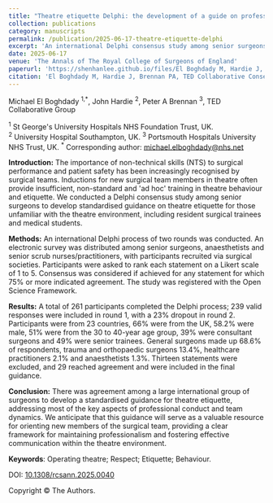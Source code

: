 ```yaml
---
title: "Theatre etiquette Delphi: the development of a guide on professional conduct and best practices in operating environments"
collection: publications
category: manuscripts
permalink: /publication/2025-06-17-theatre-etiquette-delphi
excerpt: 'An international Delphi consensus study among senior surgeons to develop standardized guidance on theatre etiquette to address professional conduct and team dynamics for those unfamiliar with the theatre environment, including resident surgical trainees and medical students. I was part of the TED Collaborative Group'
date: 2025-06-17
venue: 'The Annals of The Royal College of Surgeons of England'
paperurl: 'https://shenhanlee.github.io/files/El Boghdady M, Hardie J, Brennan PA, TED Collaborative Group_Theatre Etiquette Delphi_Ann R Coll Surg Engl_2025.pdf'
citation: 'El Boghdady M, Hardie J, Brennan PA, TED Collaborative Consensus. (2025). &quot;Theatre etiquette Delphi: the development of a guide on professional conduct and best practices in operating environments.&quot; <i>The Annals of The Royal College of Surgeons on England</i>. doi: 10.1308/rcsann.2025.0040. Epub ahead of print'
---
```


Michael El Boghdady <sup>1,*</sup>, John Hardie <sup>2</sup>, Peter A Brennan <sup>3</sup>, TED Collaborative Group   

<sup>1</sup> St George's University Hospitals NHS Foundation Trust, UK.  
<sup>2</sup> University Hospital Southampton, UK. 
<sup>3</sup> Portsmouth Hospitals University NHS Trust, UK.
<sup>*</sup> Corresponding author: [michael.elboghdady@nhs.net](mailto:michael.elboghdady@nhs.net)  

**Introduction:** The importance of non-technical skills (NTS) to surgical performance and patient safety has been increasingly recognised by surgical teams. Inductions for new surgical team members in theatre often provide insufficient, non-standard and 'ad hoc' training in theatre behaviour and etiquette. We conducted a Delphi consensus study among senior surgeons to develop standardised guidance on theatre etiquette for those unfamiliar with the theatre environment, including resident surgical trainees and medical students.

**Methods:** An international Delphi process of two rounds was conducted. An electronic survey was distributed among senior surgeons, anaesthetists and senior scrub nurses/practitioners, with participants recruited via surgical societies. Participants were asked to rank each statement on a Likert scale of 1 to 5. Consensus was considered if achieved for any statement for which 75% or more indicated agreement. The study was registered with the Open Science Framework.

**Results:** A total of 261 participants completed the Delphi process; 239 valid responses were included in round 1, with a 23% dropout in round 2. Participants were from 23 countries, 66% were from the UK, 58.2% were male, 51% were from the 30 to 40-year age group, 39% were consultant surgeons and 49% were senior trainees. General surgeons made up 68.6% of respondents, trauma and orthopaedic surgeons 13.4%, healthcare practitioners 2.1% and anaesthetists 1.3%. Thirteen statements were excluded, and 29 reached agreement and were included in the final guidance.

**Conclusion:** There was agreement among a large international group of surgeons to develop a standardised guidance for theatre etiquette, addressing most of the key aspects of professional conduct and team dynamics. We anticipate that this guidance will serve as a valuable resource for orienting new members of the surgical team, providing a clear framework for maintaining professionalism and fostering effective communication within the theatre environment.

<b>Keywords</b>: Operating theatre; Respect; Etiquette; Behaviour.  

DOI: [10.1308/rcsann.2025.0040](https://doi.org/10.1308/rcsann.2025.0040)  

Copyright © The Authors. 